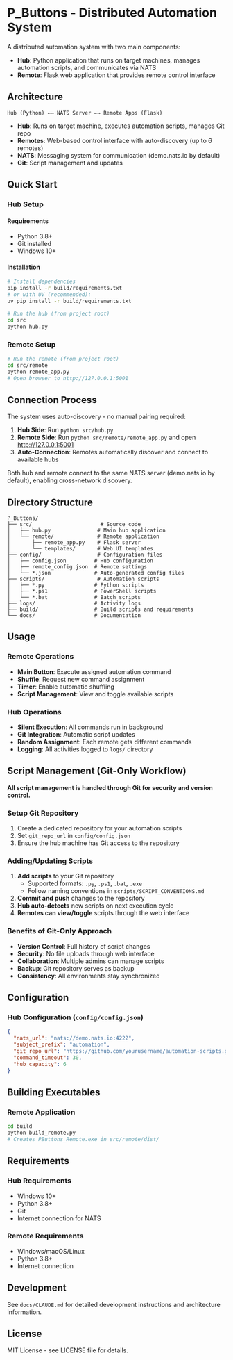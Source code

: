 # P_Buttons - Distributed Automation System

A distributed automation system with two main components:
- **Hub**: Python application that runs on target machines, manages automation scripts, and communicates via NATS
- **Remote**: Flask web application that provides remote control interface

## Architecture

```
Hub (Python) ←→ NATS Server ←→ Remote Apps (Flask)
```

- **Hub**: Runs on target machine, executes automation scripts, manages Git repo
- **Remotes**: Web-based control interface with auto-discovery (up to 6 remotes)
- **NATS**: Messaging system for communication (demo.nats.io by default)
- **Git**: Script management and updates

## Quick Start

### Hub Setup

#### Requirements
- Python 3.8+
- Git installed
- Windows 10+

#### Installation

```bash
# Install dependencies
pip install -r build/requirements.txt
# or with UV (recommended):
uv pip install -r build/requirements.txt

# Run the hub (from project root)
cd src
python hub.py
```

### Remote Setup

```bash
# Run the remote (from project root)
cd src/remote
python remote_app.py
# Open browser to http://127.0.0.1:5001
```

## Connection Process

The system uses auto-discovery - no manual pairing required:

1. **Hub Side**: Run `python src/hub.py`
2. **Remote Side**: Run `python src/remote/remote_app.py` and open http://127.0.0.1:5001
3. **Auto-Connection**: Remotes automatically discover and connect to available hubs

Both hub and remote connect to the same NATS server (demo.nats.io by default), enabling cross-network discovery.

## Directory Structure

```
P_Buttons/
├── src/                      # Source code
│   ├── hub.py               # Main hub application
│   └── remote/              # Remote application
│       ├── remote_app.py    # Flask server
│       └── templates/       # Web UI templates
├── config/                  # Configuration files
│   ├── config.json         # Hub configuration
│   ├── remote_config.json  # Remote settings
│   └── *.json              # Auto-generated config files
├── scripts/                 # Automation scripts
│   ├── *.py                # Python scripts
│   ├── *.ps1               # PowerShell scripts
│   └── *.bat               # Batch scripts
├── logs/                   # Activity logs
├── build/                  # Build scripts and requirements
└── docs/                   # Documentation
```

## Usage

### Remote Operations
- **Main Button**: Execute assigned automation command
- **Shuffle**: Request new command assignment
- **Timer**: Enable automatic shuffling
- **Script Management**: View and toggle available scripts

### Hub Operations
- **Silent Execution**: All commands run in background
- **Git Integration**: Automatic script updates
- **Random Assignment**: Each remote gets different commands
- **Logging**: All activities logged to `logs/` directory

## Script Management (Git-Only Workflow)

**All script management is handled through Git for security and version control.**

### Setup Git Repository
1. Create a dedicated repository for your automation scripts
2. Set `git_repo_url` in `config/config.json`
3. Ensure the hub machine has Git access to the repository

### Adding/Updating Scripts
1. **Add scripts** to your Git repository
   - Supported formats: `.py`, `.ps1`, `.bat`, `.exe`
   - Follow naming conventions in `scripts/SCRIPT_CONVENTIONS.md`
2. **Commit and push** changes to the repository
3. **Hub auto-detects** new scripts on next execution cycle
4. **Remotes can view/toggle** scripts through the web interface

### Benefits of Git-Only Approach
- **Version Control**: Full history of script changes
- **Security**: No file uploads through web interface
- **Collaboration**: Multiple admins can manage scripts
- **Backup**: Git repository serves as backup
- **Consistency**: All environments stay synchronized

## Configuration

### Hub Configuration (`config/config.json`)
```json
{
  "nats_url": "nats://demo.nats.io:4222",
  "subject_prefix": "automation",
  "git_repo_url": "https://github.com/yourusername/automation-scripts.git",
  "command_timeout": 30,
  "hub_capacity": 6
}
```

## Building Executables

### Remote Application
```bash
cd build
python build_remote.py
# Creates PButtons_Remote.exe in src/remote/dist/
```

## Requirements

### Hub Requirements
- Windows 10+
- Python 3.8+
- Git
- Internet connection for NATS

### Remote Requirements
- Windows/macOS/Linux
- Python 3.8+
- Internet connection

## Development

See `docs/CLAUDE.md` for detailed development instructions and architecture information.

## License

MIT License - see LICENSE file for details.